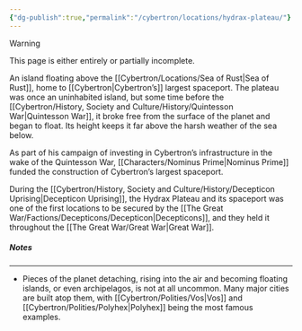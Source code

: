 ```yaml
---
{"dg-publish":true,"permalink":"/cybertron/locations/hydrax-plateau/"}
---
```

  
>[!warning] 
>This page is either entirely or partially incomplete. 

An island floating above the [[Cybertron/Locations/Sea of Rust\|Sea of Rust]], home to [[Cybertron\|Cybertron’s]] largest spaceport. The plateau was once an uninhabited island, but some time before the [[Cybertron/History, Society and Culture/History/Quintesson War\|Quintesson War]], it broke free from the surface of the planet and began to float. Its height keeps it far above the harsh weather of the sea below.

As part of his campaign of investing in Cybertron’s infrastructure in the wake of the Quintesson War, [[Characters/Nominus Prime\|Nominus Prime]] funded the construction of Cybertron’s largest spaceport. 

During the [[Cybertron/History, Society and Culture/History/Decepticon Uprising\|Decepticon Uprising]], the Hydrax Plateau and its spaceport was one of the first locations to be secured by the [[The Great War/Factions/Decepticons/Decepticon\|Decepticons]], and they held it throughout the [[The Great War/Great War\|Great War]]. 
##### Notes
---
- Pieces of the planet detaching, rising into the air and becoming floating islands, or even archipelagos, is not at all uncommon. Many major cities are built atop them, with [[Cybertron/Polities/Vos\|Vos]] and [[Cybertron/Polities/Polyhex\|Polyhex]] being the most famous examples. 